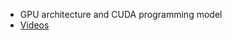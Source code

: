 * GPU architecture and CUDA programming model
* [Videos](https://www.youtube.com/playlist?list=PL4csFsJQIR-hUz9V1cpK-vCUuJte6UN7U)
